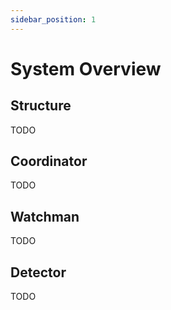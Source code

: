 ```yaml
---
sidebar_position: 1
---
```


# System Overview

## Structure
TODO

## Coordinator
TODO

## Watchman
TODO

## Detector
TODO